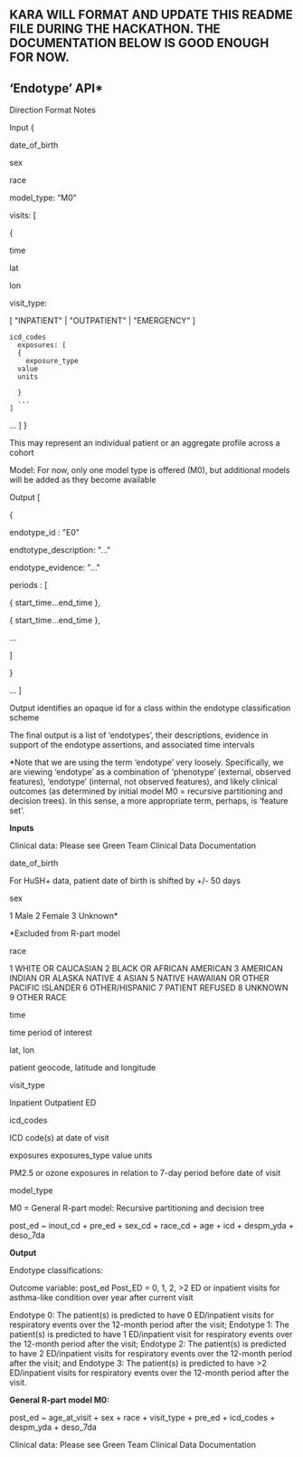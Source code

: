 ## KARA WILL FORMAT AND UPDATE THIS README FILE DURING THE HACKATHON. THE DOCUMENTATION BELOW IS GOOD ENOUGH FOR NOW.

## ‘Endotype’ API*
 
Direction	Format	Notes

Input	{
 
 date_of_birth
 
 sex
 
 race

 model_type: “M0”
 
 visits: [
   
   {
   
   time
   
   lat
   
   lon
   
   visit_type:

[ "INPATIENT" |          "OUTPATIENT" |
"EMERGENCY" ]

    icd_codes
      exposures: [
      {
  		exposure_type
  	  value
      units

      }
      ...
    ]
   ...
 ]
}

This may represent an individual patient or an aggregate profile across a cohort

Model: For now, only one model type is offered (M0), but additional models will be added as they become available

Output	[

{


endotype_id       	: "E0"

endtotype_description: "..."
 
 endotype_evidence: "..."
 
 periods : [
 
 { start_time...end_time },
 
 { start_time...end_time },
 
 ...
 
 ]

}

...
]

Output identifies an opaque id for a class within the endotype classification scheme

The final output is a list of ‘endotypes’, their descriptions, evidence in support of the endotype assertions, and associated time intervals

*Note that we are using the term ‘endotype’ very loosely. Specifically, we are viewing ‘endotype’ as a combination of ‘phenotype’ (external, observed features), ‘endotype’ (internal, not observed features), and likely clinical outcomes (as determined by initial model M0 = recursive partitioning and decision trees). In this sense, a more appropriate term, perhaps, is ‘feature set’.

**Inputs**

Clinical data: Please see Green Team Clinical Data Documentation

date_of_birth

For HuSH+ data, patient date of birth is shifted by +/- 50 days

sex

1 Male
2 Female
3 Unknown*

*Excluded from R-part model

race

1 WHITE OR CAUCASIAN
2 BLACK OR AFRICAN AMERICAN
3 AMERICAN INDIAN OR ALASKA NATIVE
4 ASIAN
5 NATIVE HAWAIIAN OR OTHER PACIFIC ISLANDER
6 OTHER/HISPANIC
7 PATIENT REFUSED
8 UNKNOWN
9 OTHER RACE

time

time period of interest

lat, lon

patient geocode, latitude and longitude

visit_type

Inpatient
Outpatient
ED

icd_codes

ICD code(s) at date of visit

exposures
	exposures_type
	value
	units

PM2.5 or ozone exposures in relation to 7-day period before date of visit

model_type

M0 = General R-part model: Recursive partitioning and decision tree

post_ed ~ inout_cd + pre_ed + sex_cd + race_cd + age + icd + despm_yda + deso_7da

**Output**

Endotype classifications:

Outcome variable: post_ed
Post_ED = 0, 1, 2, >2 ED or inpatient visits for asthma-like condition over year after current visit

Endotype 0: The patient(s) is predicted to have 0 ED/inpatient visits for respiratory events over the 12-month period after the visit;
Endotype 1: The patient(s) is predicted to have 1 ED/inpatient visit for respiratory events over the 12-month period after the visit;
Endotype 2: The patient(s) is predicted to have 2 ED/inpatient visits for respiratory events over the 12-month period after the visit; and
Endotype 3: The patient(s) is predicted to have >2 ED/inpatient visits for respiratory events over the 12-month period after the visit.

**General R-part model M0:**

post_ed ~ age_at_visit + sex + race + visit_type + pre_ed + icd_codes + despm_yda + deso_7da

Clinical data: Please see Green Team Clinical Data Documentation

